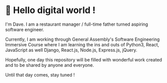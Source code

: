 # 👋 Hello digital world !

I'm Dave. I am a restaurant manager / full-time father turned aspiring software engineer.

Currently, I am working through General Assembly's Software Engineering Immersive Course where I am learning the ins and outs of Python3, React, JavaScript as well Django, React.js, Node.js, Express.js, jQuery.

Hopefully, one day this repository will be filled with wonderful work created and to be shared by anyone and everyone.

Until that day comes, stay tuned !
